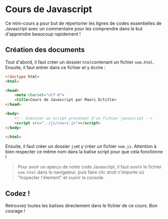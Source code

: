 # Cours de Javascript
Ce mini-cours a pour but de répertorier les lignes de codes essentielles de Javascript avec un commentaire pour les comprendre dans le but d'apprendre beaucoup rapidement !

## Création des documents
Tout d'abord, il faut créer un dossier `html`contenant un fichier `nom.html`. Ensuite, il faut entrer dans ce fichier et y écrire :

```html
<!doctype html>
<html>

<head>
    <meta charset="utf-8">
    <title>Cours de Javascript par Maori D/title>
</head>

<body>
    <!-- Exécuter un script provenant d'un fichier javascript -->
    <script src="../js/cours.js"></script>
</body>

</html>
```

Ensuite, il faut créer un dossier `js`et y créer un fichier `nom.js`. Attention à bien respecter ce même nom dans la balise script pour que cela fonctionne !

> Pour avoir un aperçu de notre code Javascript, il faut ouvrir le fichier `nom.html` dans le navigateur, puis faire clic droit n'importe où "Inspecter l'élement" et ouvrir la console.

## Codez !

Retrouvez toutes les balises directement dans le fichier de ce cours. Bon courage !